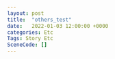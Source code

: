 ```yaml
---
layout: post
title:  "others_test"
date:   2022-01-03 12:00:00 +0000
categories: Etc
Tags: Story Etc
SceneCode: []
---
```

